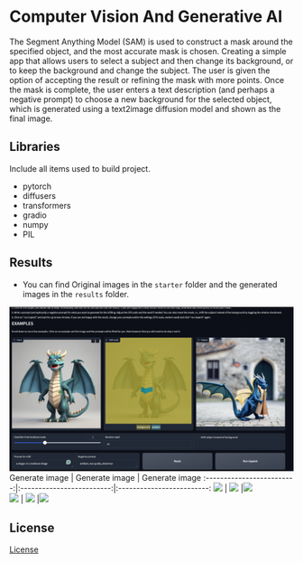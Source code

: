 # Computer Vision And Generative AI
[image1]: ./results/image1.png
[image2]: ./results/image.png
[image3]: ./results/image2.png
[image4]: ./results/AppView.png
[image5]: ./starter/car.png
[image6]: ./starter/dragon.jpeg
[image7]: ./results/image3.png
[image8]: ./results/image4.png
[image9]: ./results/image5.png
[image10]:./starter/monalisa.png
The Segment Anything Model (SAM) is used to construct a mask around the specified object, and the most accurate mask is chosen. Creating a simple app that allows users to select a subject and then change its background, or to keep the background and change the subject. The user is given the option of accepting the result or refining the mask with more points. Once the mask is complete, the user enters a text description (and perhaps a negative prompt) to choose a new background for the selected object, which is generated using a text2image diffusion model and shown as the final image.

## Libraries
Include all items used to build project.  
* pytorch
* diffusers 
* transformers
* gradio
* numpy
* PIL


## Results  
- You can find Original images in the `starter` folder and the generated images in the `results` folder.  

![image4]  
Generate image     |  Generate image |  Generate image
:-------------------------:|:-------------------------:|:-------------------------:
![][image1]                | ![][image2]               |![][image3]  
![][image7]                | ![][image8]               |![][image9]  

## License

[License](LICENSE.txt)
